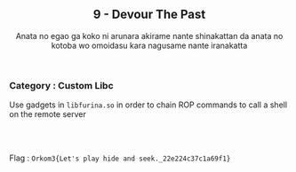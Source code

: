 <h2 align=center>9 - Devour The Past</h2>
<p align=center>Anata no egao ga koko ni arunara akirame nante shinakattan da anata no kotoba wo omoidasu kara nagusame nante iranakatta</p>

</br>
<h3> Category : Custom Libc</h3> 

Use gadgets in `libfurina.so` in order to chain ROP commands to call a shell on the remote server 

</br>
</br>

Flag : `Orkom3{Let's play hide and seek._22e224c37c1a69f1}`